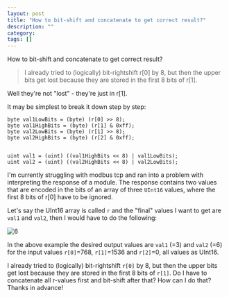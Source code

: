 ```yaml
---
layout: post
title: "How to bit-shift and concatenate to get correct result?"
description: ""
category:
tags: []
---
```


How to bit-shift and concatenate to get correct result?


> I already tried to (logically) bit-rightshift r[0] by 8, but then the upper bits get lost because they are stored in the first 8 bits of r[1].

Well they're not "lost" - they're just in r[1].

It may be simplest to break it down step by step:

    byte val1LowBits = (byte) (r[0] >> 8);
    byte val1HighBits = (byte) (r[1] & 0xff);
    byte val2LowBits = (byte) (r[1] >> 8);
    byte val2HighBits = (byte) (r[2] & 0xff);
    
    
    uint val1 = (uint) ((val1HighBits << 8) | val1LowBits);
    uint val2 = (uint) ((val2HighBits << 8) | val2LowBits);


I'm currently struggling with modbus tcp and ran into a problem with interpreting the response of a module. The response contains two values that are encoded in the bits of an array of three `UInt16` values, where the first 8 bits of r[0] have to be ignored.

Let's say the UInt16 array is called `r` and the "final" values I want to get are `val1` and `val2`, then I would have to do the following:

![6](http://i.stack.imgur.com/SG7Xa.gif)

In the above example the desired output values are `val1` (=3) and `val2` (=6) for the input values `r[0]`=768, `r[1]`=1536 and `r[2]`=0, all values as UInt16.

I already tried to (logically) bit-rightshift `r[0]` by 8, but then the upper bits get lost because they are stored in the first 8 bits of `r[1]`. Do I have to concatenate all r-values first and bit-shift after that? How can I do that? Thanks in advance!


